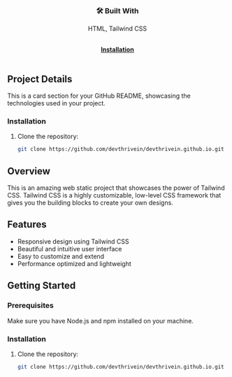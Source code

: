 <div align="center">
  <h3>🛠️ Built With</h3>
  <p>HTML, Tailwind CSS</p>
</div>

<br>

<div align="center">
  <a href="#installation"><strong>Installation</strong></a>
</div>

<br>

<!-- Add more details about your project below -->

## Project Details

This is a card section for your GitHub README, showcasing the technologies used in your project.

### Installation

1. Clone the repository:

   ```bash
   git clone https://github.com/devthrivein/devthrivein.github.io.git

## Overview

This is an amazing web static project that showcases the power of Tailwind CSS. Tailwind CSS is a highly customizable, low-level CSS framework that gives you the building blocks to create your own designs.

## Features

- Responsive design using Tailwind CSS
- Beautiful and intuitive user interface
- Easy to customize and extend
- Performance optimized and lightweight

## Getting Started

### Prerequisites

Make sure you have Node.js and npm installed on your machine.

### Installation

1. Clone the repository:

   ```bash
   git clone https://github.com/devthrivein/devthrivein.github.io.git
